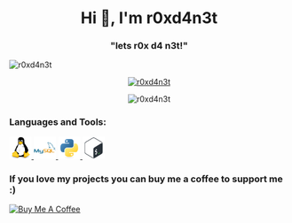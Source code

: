 <h1 align="center">Hi 👋, I'm r0xd4n3t</h1>
<h3 align="center">"lets r0x d4 n3t!"</h3>

<p align="left"> <img src="https://komarev.com/ghpvc/?username=r0xd4n3t&label=Profile%20views&color=0e75b6&style=flat" alt="r0xd4n3t" /> </p>

<p align="center"> <a href="https://github.com/ryo-ma/github-profile-trophy"><img src="https://github-profile-trophy.vercel.app/?username=r0xd4n3t" alt="r0xd4n3t" /></a> </p>

<p align="center"> <img src="https://github-readme-stats.vercel.app/api?username=r0xd4n3t&show_icons=true&locale=en&theme=cobalt" alt="r0xd4n3t" /> </p>

<h3 align="left">Languages and Tools:</h3>
<p align="left"> <a href="https://www.linux.org/" target="_blank" rel="noreferrer"> <img src="https://raw.githubusercontent.com/devicons/devicon/master/icons/linux/linux-original.svg" alt="linux" width="40" height="40"/> </a> <a href="https://www.mysql.com/" target="_blank" rel="noreferrer"> <img src="https://raw.githubusercontent.com/devicons/devicon/master/icons/mysql/mysql-original-wordmark.svg" alt="mysql" width="40" height="40"/> </a> <a href="https://www.python.org" target="_blank" rel="noreferrer"> <img src="https://raw.githubusercontent.com/devicons/devicon/master/icons/python/python-original.svg" alt="python" width="40" height="40"/> </a> <a href="https://tiswww.case.edu/php/chet/bash/bashtop.html" target="_blank" rel="noreferrer"> <img src="https://raw.githubusercontent.com/devicons/devicon/master/icons/bash/bash-original.svg" alt="shell" width="40" height="40"/> </a> </p>


### If you love my projects you can buy me a coffee to support me :)
<p><a href="https://ko-fi.com/r0xd4n3t"> <img src="https://cdn.buymeacoffee.com/buttons/default-orange.png" alt="Buy Me A Coffee" height="41" width="174"></a></p><br><br>

